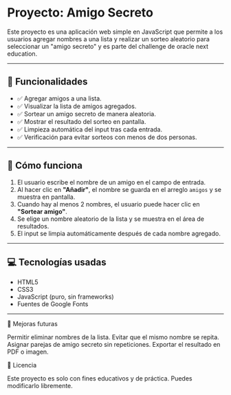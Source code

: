 # Proyecto: Amigo Secreto

Este proyecto es una aplicación web simple en JavaScript que permite a los usuarios agregar nombres a una lista y realizar un sorteo aleatorio para seleccionar un "amigo secreto" y es parte del challenge de oracle next education.

---

## 🚀 Funcionalidades

- ✅ Agregar amigos a una lista.
- ✅ Visualizar la lista de amigos agregados.
- ✅ Sortear un amigo secreto de manera aleatoria.
- ✅ Mostrar el resultado del sorteo en pantalla.
- ✅ Limpieza automática del input tras cada entrada.
- ✅ Verificación para evitar sorteos con menos de dos personas.

---

## 🧠 Cómo funciona

1. El usuario escribe el nombre de un amigo en el campo de entrada.
2. Al hacer clic en **"Añadir"**, el nombre se guarda en el arreglo `amigos` y se muestra en pantalla.
3. Cuando hay al menos 2 nombres, el usuario puede hacer clic en **"Sortear amigo"**.
4. Se elige un nombre aleatorio de la lista y se muestra en el área de resultados.
5. El input se limpia automáticamente después de cada nombre agregado.

---

## 💻 Tecnologías usadas

- HTML5
- CSS3
- JavaScript (puro, sin frameworks)
- Fuentes de Google Fonts

---

🧩 Mejoras futuras

Permitir eliminar nombres de la lista.
Evitar que el mismo nombre se repita.
Asignar parejas de amigo secreto sin repeticiones.
Exportar el resultado en PDF o imagen.

📃 Licencia

Este proyecto es solo con fines educativos y de práctica. Puedes modificarlo libremente.